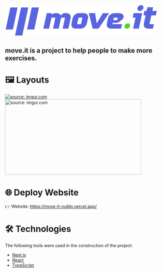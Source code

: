 <h1 align="center">
  <img alt="NextLevelWeek" src="/public/logo-full.svg" />
  <h2> move.it is a project to help people to make more exercises.</h2>
</h1>

# 🖼 Layouts

<span><a href="https://imgur.com/5m70aux"><img src="https://i.imgur.com/5m70aux.png" title="source: imgur.com" width="450px"/></a></span>
<span><a href="https://imgur.com/VVslwW2"><img src="https://i.imgur.com/VVslwW2.png" title="source: imgur.com" width="450px" height="248px"/></a></span>

# 🌐 Deploy Website
👉 Website: https://move-it-ruddy.vercel.app/

# 🛠 Technologies

The following tools were used in the construction of the project:

- [Next.js](https://nextjs.org/)
- [React](https://pt-br.reactjs.org/)
- [TypeScript](https://www.typescriptlang.org/)
